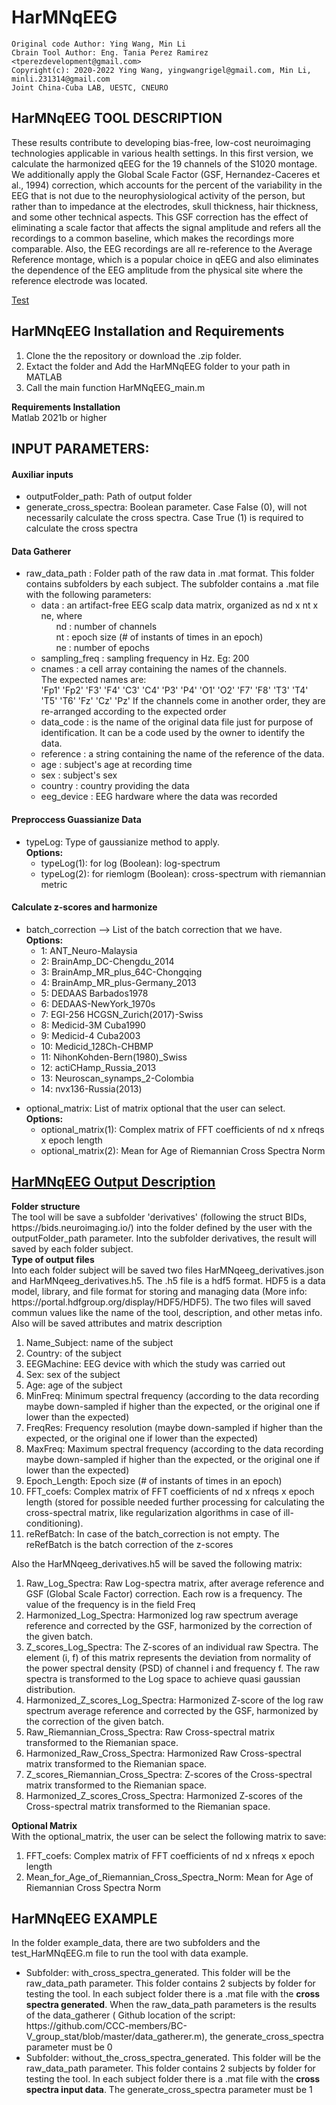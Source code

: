 # HarMNqEEG

    Original code Author: Ying Wang, Min Li
    Cbrain Tool Author: Eng. Tania Perez Ramirez <tperezdevelopment@gmail.com>
    Copyright(c): 2020-2022 Ying Wang, yingwangrigel@gmail.com, Min Li, minli.231314@gmail.com
    Joint China-Cuba LAB, UESTC, CNEURO


<h2 dir="auto">HarMNqEEG TOOL DESCRIPTION</h2>
These results contribute to developing bias-free, low-cost neuroimaging technologies applicable in various health settings.
In this first version, we calculate the harmonized qEEG for the 19 channels of the S1020 montage. 
We additionally apply the Global Scale Factor (GSF, Hernandez-Caceres et al., 1994) correction, which accounts for the percent 
of the variability in the EEG that is not due to the neurophysiological activity of the person, but rather than to impedance 
at the electrodes, skull thickness, hair thickness, and some other technical aspects. This GSF correction has the effect of 
eliminating a scale factor that affects the signal amplitude and refers all the recordings to a common baseline, which makes 
the recordings more comparable. Also, the EEG recordings are all re-reference to the Average Reference montage, which is a popular
choice in qEEG and also eliminates the dependence of the EEG amplitude from the physical site where the reference electrode was located.</br>

<a href="https://github.com/tperezdevelopment/HarMNqEEG#HarMNqEEG_hdf5_description">Test</a>

<h2 dir="auto">HarMNqEEG Installation and Requirements</h2>
<ol dir="auto">
<li> Clone the the repository or download the .zip folder. </li>
<li>Extact the folder and Add the HarMNqEEG folder to your path in MATLAB</li>
<li> Call the main function HarMNqEEG_main.m</li>
</ol>

<strong> Requirements Installation</strong></br>
Matlab 2021b or higher


<h2 dir="auto">INPUT PARAMETERS:</h2> 
<h4>Auxiliar inputs</h4>
<ul>
<li>outputFolder_path: Path of output folder</li>
<li>generate_cross_spectra: Boolean parameter. Case False (0), will not  necessarily calculate the cross spectra. Case True (1) is required to calculate the cross spectra</li>
</ul>

<h4>Data Gatherer</h4>
<ul>
<li>raw_data_path : Folder path of the raw data in .mat format. This folder contains subfolders by each subject. 
                             The subfolder contains a .mat file with the following parameters:</br>
<ul>                              
							<li>  data  : an artifact-free EEG scalp data matrix, organized as nd x nt x ne, where</br>
                                              <ul style="list-style-type: none;"><li>    nd : number of channels</li>
                                                 <li> nt : epoch size (# of instants of times in an epoch)</li>
                                                 <li> ne : number of epochs</li></ul>
                              <li>   sampling_freq : sampling frequency in Hz. Eg: 200</li>
                              <li>   cnames    : a cell array containing the names of the channels. </br>
							                      The expected names are:</br>
                                                  'Fp1'    'Fp2'    'F3'    'F4'    'C3'    'C4'    'P3'    'P4'    'O1'    'O2'    'F7'    'F8'    'T3'    'T4'    'T5'    'T6'    'Fz'    'Cz'    'Pz'
                                                  If the channels come in another order, they are re-arranged according to the expected order</li>
                               <li>  data_code     : is the name of the original data file just for purpose of identification. It can be a code used by the owner to identify the data.</li>
                              <li>   reference     : a string containing the name of the reference of the data.</li>
                               <li>  age           : subject's age at recording time</li>
                               <li>  sex           : subject's sex</li>
                               <li>  country       : country providing the data</li>
                               <li>  eeg_device    : EEG hardware where the data was recorded</li>
								</ul></li></ul>
								
<h4>Preproccess Guassianize Data </h4>
<ul> <li>typeLog: Type of gaussianize method to apply. </br> 
										<strong>Options:</strong></br>
                                   <ul><li> typeLog(1): for log (Boolean):     log-spectrum</li>
                                    <li>typeLog(2): for riemlogm (Boolean): cross-spectrum with riemannian metric</li></ul>
</li></ul>									
									


<h4>Calculate z-scores and harmonize </h4>
<ul>
<li>batch_correction --> List of the batch correction that we have. </br>
				     <strong>Options:</strong></br>
		<ul>			 
                    <li> 1:  ANT_Neuro-Malaysia</li>
                    <li> 2:  BrainAmp_DC-Chengdu_2014</li>
                    <li> 3:  BrainAmp_MR_plus_64C-Chongqing</li>
                    <li> 4:  BrainAmp_MR_plus-Germany_2013</li>
                    <li> 5:  DEDAAS Barbados1978</li>
                    <li> 6:  DEDAAS-NewYork_1970s</li>
                    <li> 7:  EGI-256 HCGSN_Zurich(2017)-Swiss</li>
                    <li> 8:  Medicid-3M Cuba1990</li>
                    <li> 9:  Medicid-4 Cuba2003</li>
                    <li> 10: Medicid_128Ch-CHBMP</li>
                    <li> 11: NihonKohden-Bern(1980)_Swiss</li>
                    <li> 12: actiCHamp_Russia_2013</li>
                    <li> 13: Neuroscan_synamps_2-Colombia</li>
                    <li> 14: nvx136-Russia(2013)</li>
	   </ul>							

</ul>

<ul> <li>optional_matrix: List of matrix optional that the user can select. </br> 
										<strong>Options:</strong></br>
                                   <ul><li> optional_matrix(1): Complex matrix of FFT coefficients of nd x nfreqs x epoch length</li>
                                    <li>optional_matrix(2): Mean for Age of Riemannian Cross Spectra Norm</li></ul>
</li></ul>									
					

<h2 dir="auto"><a href="#HarMNqEEG_hdf5_description">HarMNqEEG Output Description</a></h2>
<strong>Folder structure</strong></br>
The tool will be save a subfolder 'derivatives' (following the struct BIDs, https://bids.neuroimaging.io/) into the folder defined by the user with the outputFolder_path parameter. Into the subfolder derivatives, the result will saved by each folder subject. </br>
<strong>Type of output files</strong></br>
Into each folder subject will be saved two files HarMNqeeg_derivatives.json and HarMNqeeg_derivatives.h5. The .h5 file is a hdf5 format. HDF5 is a data model, library, and file format for storing and managing data (More info: https://portal.hdfgroup.org/display/HDF5/HDF5). The two files will saved commun values like the name of the tool, description, and other metas info. Also will be saved attributes and matrix description</br>
<ol>
   <li>Name_Subject: name of the subject</li>
   <li>Country: of the subject</li>
   <li>EEGMachine: EEG device with which the study was carried out</li>
   <li>Sex: sex of the subject</li>
   <li>Age: age of the subject</li>
   <li>MinFreq: Minimum spectral frequency (according to the data recording maybe down-sampled if higher than the expected, or the original one if lower than the expected)</li>
   <li>FreqRes: Frequency resolution (maybe down-sampled if higher than the expected, or the original one if lower than the expected)</li>
   <li>MaxFreq: Maximum spectral frequency (according to the data recording maybe down-sampled if higher than the expected, or the original one if lower than the expected) </li>
   <li>Epoch_Length: Epoch size (# of instants of times in an epoch)</li>
   <li>FFT_coefs: Complex matrix of FFT coefficients of nd x nfreqs x epoch length (stored for possible needed further processing for calculating the cross-spectral matrix, like regularization algorithms in case of ill-conditioning).</li>
   <li>reRefBatch: In case of the batch_correction is not empty. The reRefBatch is the batch correction of the z-scores</li>
</ol>
   
Also the HarMNqeeg_derivatives.h5 will be saved the following matrix:   
<ol>
   <li>Raw_Log_Spectra: Raw Log-spectra matrix, after average reference and GSF (Global Scale Factor) correction. Each row is a frequency. The value of the frequency is in the field Freq</li>
   <li>Harmonized_Log_Spectra: Harmonized log raw spectrum average reference and corrected by the GSF, harmonized by the correction of the given batch.</li>
   <li>Z_scores_Log_Spectra: The Z-scores of an individual raw Spectra. The element (i, f) of this matrix represents the deviation from normality of the power spectral density (PSD) of channel i and frequency f. The raw spectra is transformed to the Log space to achieve quasi gaussian distribution.</li>
   <li>Harmonized_Z_scores_Log_Spectra: Harmonized Z-score of the log raw spectrum average reference and corrected by the GSF, harmonized by the correction of the given batch.</li>
   <li>Raw_Riemannian_Cross_Spectra: Raw Cross-spectral matrix transformed to the Riemanian space.</li>
   <li>Harmonized_Raw_Cross_Spectra: Harmonized Raw Cross-spectral matrix transformed to the Riemanian space.</li>
   <li>Z_scores_Riemannian_Cross_Spectra: Z-scores of the Cross-spectral matrix transformed to the Riemanian space.</li>
   <li>Harmonized_Z_scores_Cross_Spectra: Harmonized Z-scores of the Cross-spectral matrix transformed to the Riemanian space.</li>   

</ol>

<strong>Optional Matrix</strong></br>
With the optional_matrix, the user can be select the following matrix to save:
<ol>
  <li>FFT_coefs: Complex matrix of FFT coefficients of nd x nfreqs x epoch length</li>
  <li>Mean_for_Age_of_Riemannian_Cross_Spectra_Norm: Mean for Age of Riemannian Cross Spectra Norm</li>
</ol>


<h2 dir="auto">HarMNqEEG EXAMPLE</h2>
In the folder example_data, there are two subfolders and the test_HarMNqEEG.m file to run the tool with data example.

<ul>
  <li>Subfolder: with_cross_spectra_generated. This folder will be the raw_data_path parameter. This folder contains 2 subjects by folder for testing the tool. In each subject folder there is a .mat file with the <strong>cross spectra generated</strong>. When the raw_data_path parameters is the results of the data_gatherer ( Github location of the script: https://github.com/CCC-members/BC-V_group_stat/blob/master/data_gatherer.m), the generate_cross_spectra parameter must be 0 </li>
  <li>Subfolder: without_the_cross_spectra_generated. This folder will be the raw_data_path parameter. This folder contains 2 subjects by folder for testing the tool. In each subject folder there is a .mat file with the <strong>cross spectra input data</strong>. The generate_cross_spectra parameter must be 1 </li>
</ul>
